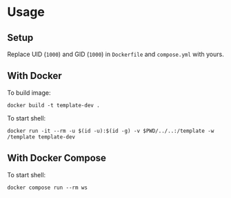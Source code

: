 # Usage

## Setup

Replace UID (`1000`) and GID (`1000`) in `Dockerfile` and `compose.yml` with yours.

## With Docker

To build image:

    docker build -t template-dev .

To start shell:

    docker run -it --rm -u $(id -u):$(id -g) -v $PWD/../..:/template -w /template template-dev

## With Docker Compose

To start shell:

    docker compose run --rm ws
